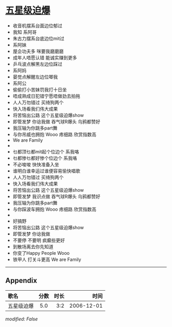 # [五星级迫爆](https://music.163.com/song?id=65697)

* 收音机摆系台面边位郁过
* 我知 系阿哥
* 朱古力摆系台底边位mit过
* 系阿妹
* 屋企功夫多 咪要我磨磨磨
* 成年人唔愿认错 能诚实赚到更多
* 乒乓波点解黑左边位踩过
* 系阿妈
* 晏觉点解醒左边位唧我
* 系阿公
* 偷偷打小苦妹罚我打十日坐
* 唔成熟成日犯错宁愿唔做劲去拍拖
* 人人万勿错过 买绮狗两个
* 快入场看我们伟大成果
* 将苦恼出公路 这个五星级迫爆show
* 即管发梦 你谂我做 吞气球R爆头 乌鸦都赞好
* 我压轴为你跳多part舞
* 与你吊威也拥抱 Wooo 疼细路 欣赏指数高
* We are Family
* 
* 乜都顶乜都mit起个位边个 系我咯
* 乜都惨乜都好惨个位边个 系我咯
* 不必唆唆 快快准备入坐
* 谁明白谁幸运过谁便容易愉快唱歌
* 人人万勿错过 买绮狗两个
* 快入场看我们伟大成果
* 将苦恼出公路 这个五星级迫爆show
* 即管发梦 我识点做 吞气球R爆头 乌鸦都赞好
* 我压轴为你跳多part舞
* 与你踩波车拥抱 Wooo 疼细路 欣赏指数高
* 
* 好搞野
* 将苦恼出公路 这个五星级迫爆show
* 即管发梦 你谂我做
* 不要停 不要明 疯癫些更好
* 到散场离去你先知道
* 你变了Happy People Wooo
* 铁甲人 打关斗更高 We are Family


---

## Appendix

|歌名|分数|时长|时间|
|:---|:---:|---:|---:|
|五星级迫爆|5.0|3:2|2006-12-01

*modified: False*